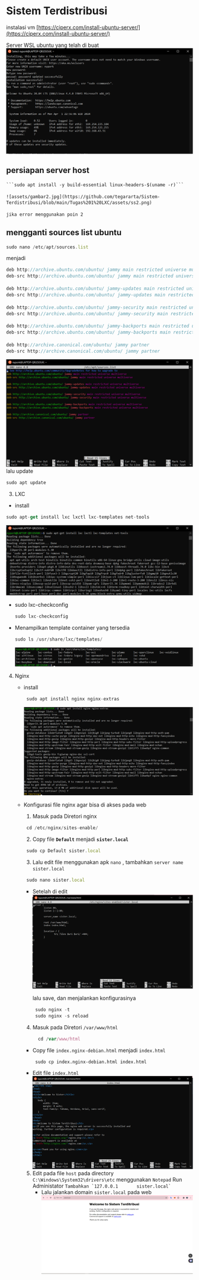 # Sistem Terdistribusi

  instalasi vm [https://ciperx.com/install-ubuntu-server/](https://ciperx.com/install-ubuntu-server/)
  
  Server WSL ubuntu yang telah di buat
  ![assets/gambar1.jpg](https://github.com/tegararta/Sistem-Terdistribusi/blob/main/Tugas%201%20LXC/assets/ss1.png)
  
  
  ## persiapan server host 
    ```sudo apt install -y build-essential linux-headers-$(uname -r)```
    
    ![assets/gambar2.jpg](https://github.com/tegararta/Sistem-Terdistribusi/blob/main/Tugas%201%20LXC/assets/ss2.png)
    
    jika error menggunakan poin 2
  
  ## mengganti sources list ubuntu 
  
  ```jsx
  sudo nano /etc/apt/sources.list
  ```
  
  menjadi 
  
  ```jsx
  deb http://archive.ubuntu.com/ubuntu/ jammy main restricted universe multiverse
  deb-src http://archive.ubuntu.com/ubuntu/ jammy main restricted universe multiverse
  
  deb http://archive.ubuntu.com/ubuntu/ jammy-updates main restricted universe multiverse
  deb-src http://archive.ubuntu.com/ubuntu/ jammy-updates main restricted universe multiverse
  
  deb http://archive.ubuntu.com/ubuntu/ jammy-security main restricted universe multiverse
  deb-src http://archive.ubuntu.com/ubuntu/ jammy-security main restricted universe multiverse
  
  deb http://archive.ubuntu.com/ubuntu/ jammy-backports main restricted universe multiverse
  deb-src http://archive.ubuntu.com/ubuntu/ jammy-backports main restricted universe multiverse
  
  deb http://archive.canonical.com/ubuntu/ jammy partner
  deb-src http://archive.canonical.com/ubuntu/ jammy partner
  ```
  ![assets/gambar3.jpg](https://github.com/tegararta/Sistem-Terdistribusi/blob/main/Tugas%201%20LXC/assets/ss3.png)
  lalu update
  ```jsx
  sudo apt update
  ```
  
  3.  LXC
  - install
  ```jsx
  sudo apt-get install lxc lxctl lxc-templates net-tools  
  ```
  ![assets/gambar4.jpg](https://github.com/tegararta/Sistem-Terdistribusi/blob/main/Tugas%201%20LXC/assets/ss4.png)
  
  - sudo lxc-checkconfig
    ```jsx
    sudo lxc-checkconfig
    ```
  - Menampilkan template container yang tersedia
    ```jsx
    sudo ls /usr/share/lxc/templates/
    ```
    ![assets/gambar5.jpg](https://github.com/tegararta/Sistem-Terdistribusi/blob/main/Tugas%201%20LXC/assets/ss5.png)
  
  4. Nginx
     - install
       ```jsx
        sudo apt install nginx nginx-extras 
       ```
       ![assets/gambar7.jpg](https://github.com/tegararta/Sistem-Terdistribusi/blob/main/Tugas%201%20LXC/assets/ss7.png)
       
     - Konfigurasi file nginx agar bisa di akses pada web
       1. Masuk pada Diretori nginx
         ```jsx
          cd /etc/nginx/sites-enable/
         ```
       2. Copy file **`Default`** menjadi **`sister.local`**
         ```jsx
          sudo cp Default sister.local
         ```
       3. Lalu edit file menggunakan apk `nano` , tambahkan `server name sister.local`
         ```jsx
          sudo nano sister.local
         ``` 
         - Setelah di edit
           ![assets/gambar8.jpg](https://github.com/tegararta/Sistem-Terdistribusi/blob/main/Tugas%201%20LXC/assets/ss8.png)
  
           lalu save, dan menjalankan konfigurasinya
           ```jsx
            sudo nginx -t
            sudo nginx -s reload
           ``` 
  
       4. Masuk pada Diretori `/var/www/html`
          ```jsx
            cd /var/www/html
           ```
         - Copy file `index.nginx-debian.html` menjadi `index.html`
           ```
            sudo cp index.nginx-debian.html index.html
           ```
         - Edit file `index.html`
            ![assets/gambar9.jpg](https://github.com/tegararta/Sistem-Terdistribusi/blob/main/Tugas%201%20LXC/assets/ss9.png)

       5. Edit pada file `host` pada directory `C:\Windows\System32\drivers\etc` menggunakan `Notepad` Run Administator
           ``
          Tambahkan `127.0.0.1       sister.local`
          ``
          - Lalu jalankan domain `sister.local` pada web
            ![assets/gambar10.jpg](https://github.com/tegararta/Sistem-Terdistribusi/blob/main/Tugas%201%20LXC/assets/result.png) 
         
